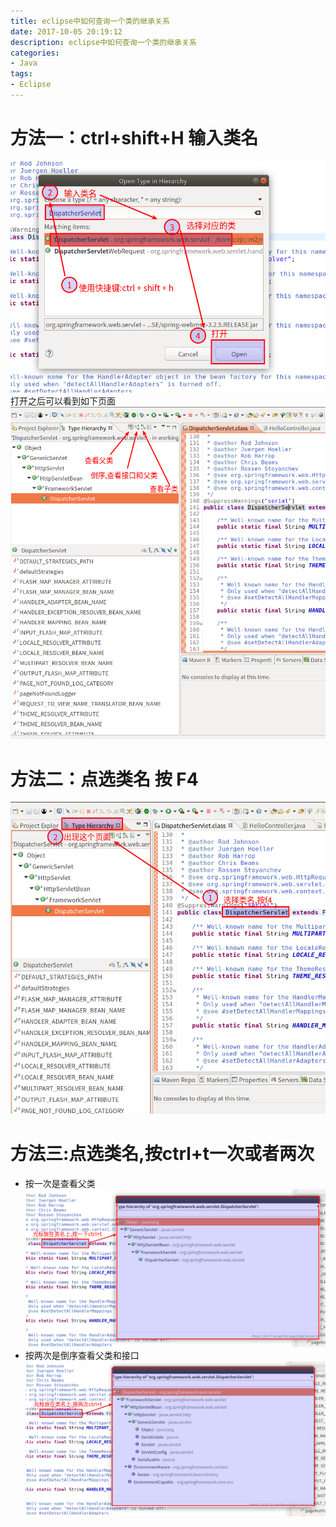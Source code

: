 ```yaml
---
title: eclipse中如何查询一个类的继承关系
date: 2017-10-05 20:19:12
description: eclipse中如何查询一个类的继承关系
categories:
- Java
tags:
- Eclipse
---
```

#   方法一：ctrl+shift+H 输入类名
![](../images/springmvc/20191005001.png)
打开之后可以看到如下页面
![](../images/springmvc/20191005002.png)
#   方法二：点选类名 按 F4
![](../images/springmvc/20191005003.png)
#   方法三:点选类名,按ctrl+t一次或者两次
+   按一次是查看父类
![](../images/springmvc/20191005004.png)
+   按两次是倒序查看父类和接口
![](../images/springmvc/20191005005.png)
